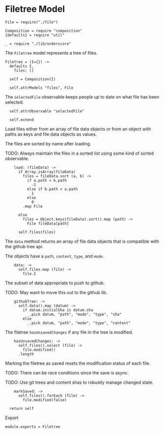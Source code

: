 Filetree Model
==============

    File = require("./file")

    Composition = require "composition"
    {defaults} = require "util"

    _ = require "./lib/underscore"

The `Filetree` model represents a tree of files.

    Filetree = (I={}) ->
      defaults I,
        files: []

      self = Composition(I)

      self.attrModels "files", File

The `selectedFile` observable keeps people up to date on what file has been
selected.

      self.attrObservable "selectedFile"

      self.extend

Load files either from an array of file data objects or from an object with
paths as keys and file data objects as values.

The files are sorted by name after loading.

TODO: Always maintain the files in a sorted list using some kind of sorted
observable.

        load: (fileData) ->
          if Array.isArray(fileData)
            files = fileData.sort (a, b) ->
              if a.path < b.path
                -1
              else if b.path < a.path
                1
              else
                0
            .map File

          else
            files = Object.keys(fileData).sort().map (path) ->
              File fileData[path]

          self.files(files)

The `data` method returns an array of file data objects that is compatible with
the github tree api.

The objects have a `path`, `content`, `type`, and `mode`.

        data: ->
          self.files.map (file) ->
            file.I

The subset of data appropriate to push to github.

TODO: May want to move this out to the github lib.

        githubTree: ->
          self.data().map (datum) ->
            if datum.initialSha is datum.sha
              _.pick datum, "path", "mode", "type", "sha" 
            else
              _.pick datum, "path", "mode", "type", "content"

The filetree `hasUnsavedChanges` if any file in the tree is modified.

        hasUnsavedChanges: ->
          self.files().select (file) ->
            file.modified()
          .length

Marking the filetree as saved resets the modification status of each file.

TODO: There can be race conditions since the save is async.

TODO: Use git trees and content shas to robustly manage changed state.

        markSaved: ->
          self.files().forEach (file) ->
            file.modified(false)

      return self

Export

    module.exports = Filetree
